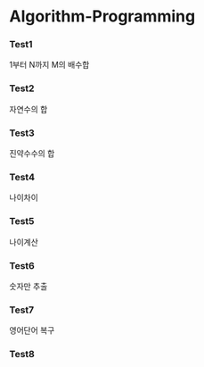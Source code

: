 # Algorithm-Programming

### Test1 
1부터 N까지 M의 배수합

### Test2
자연수의 합

### Test3
진약수수의 합

### Test4
나이차이

### Test5
나이계산

### Test6
숫자만 추출

### Test7
영어단어 복구

### Test8

